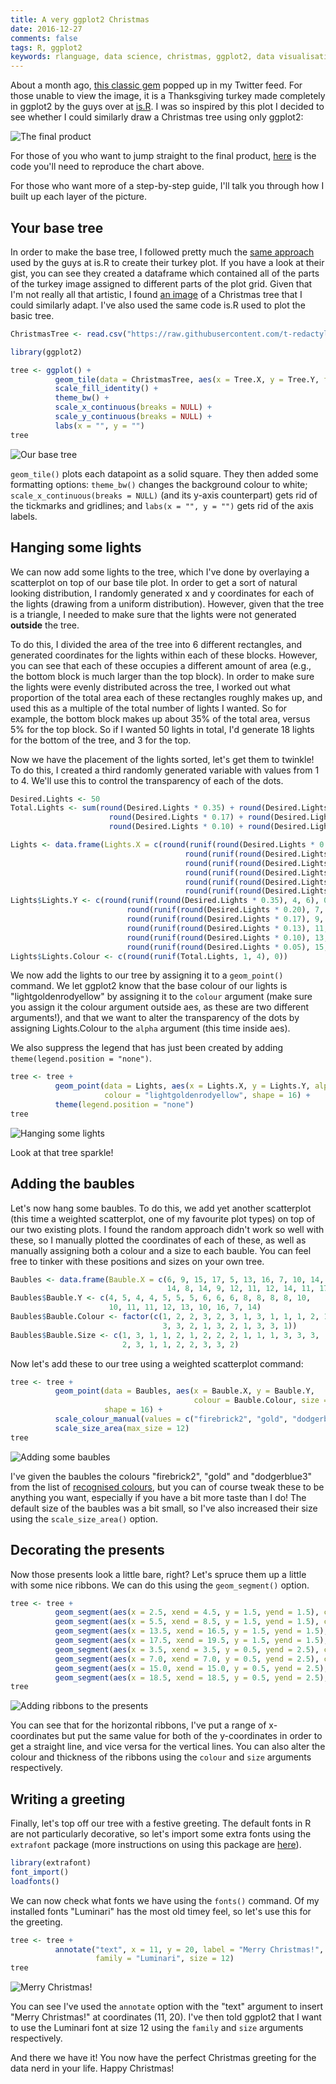 ```yaml
---
title: A very ggplot2 Christmas
date: 2016-12-27
comments: false
tags: R, ggplot2
keywords: rlanguage, data science, christmas, ggplot2, data visualisation
---
```


About a month ago, [this classic gem](http://is-r.tumblr.com/post/36277968787/happy-thanksgiving-from-isr) popped up in my Twitter feed. For those unable to view the image, it is a Thanksgiving turkey made completely in ggplot2 by the guys over at [is.R](http://is-r.tumblr.com/). I was so inspired by this plot I decided to see whether I could similarly draw a Christmas tree using only ggplot2:

<img src="/figure/christmas_tree_final.png" title="The final product" style="display: block; margin: auto;" />

For those of you who want to jump straight to the final product, [here](https://gist.github.com/t-redactyl/b9067b1d8862d34b42cb49fc4793f284) is the code you'll need to reproduce the chart above.

For those who want more of a step-by-step guide, I'll talk you through how I built up each layer of the picture.

## Your base tree

In order to make the base tree, I followed pretty much the [same approach](https://gist.github.com/cdesante/0ab7a6076c0cd0993cc0ae0eb3ecd2fc#file-turkey2016-r) used by the guys at is.R to create their turkey plot. If you have a look at their gist, you can see they created a dataframe which contained all of the parts of the turkey image assigned to different parts of the plot grid. Given that I'm not really all that artistic, I found [an image](https://encrypted-tbn2.gstatic.com/images?q=tbn:ANd9GcSw0w-1TOPluH3LzKgtgqCbmp16eZx8W6SIIiE01QxJL7m3GaaE) of a Christmas tree that I could similarly adapt. I've also used the same code is.R used to plot the basic tree.


```r
ChristmasTree <- read.csv("https://raw.githubusercontent.com/t-redactyl/Blog-posts/master/Christmas%20tree%20base%20data.csv")

library(ggplot2)

tree <- ggplot() + 
          geom_tile(data = ChristmasTree, aes(x = Tree.X, y = Tree.Y, fill = Tree.Colour)) +       
          scale_fill_identity() + 
          theme_bw() +
          scale_x_continuous(breaks = NULL) + 
          scale_y_continuous(breaks = NULL) +
          labs(x = "", y = "")
tree
```

<img src="/figure/christmas_tree_01.png" title="Our base tree" style="display: block; margin: auto;" />

`geom_tile()` plots each datapoint as a solid square. They then added some formatting options: `theme_bw()` changes the background colour to white; `scale_x_continuous(breaks = NULL)` (and its y-axis counterpart) gets rid of the tickmarks and gridlines; and `labs(x = "", y = "")` gets rid of the axis labels.

## Hanging some lights

We can now add some lights to the tree, which I've done by overlaying a scatterplot on top of our base tile plot. In order to get a sort of natural looking distribution, I randomly generated x and y coordinates for each of the lights (drawing from a uniform distribution). However, given that the tree is a triangle, I needed to make sure that the lights were not generated **outside** the tree.

To do this, I divided the area of the tree into 6 different rectangles, and generated coordinates for the lights within each of these blocks. However, you can see that each of these occupies a different amount of area (e.g., the bottom block is much larger than the top block). In order to make sure the lights were evenly distributed across the tree, I worked out what proportion of the total area each of these rectangles roughly makes up, and used this as a multiple of the total number of lights I wanted. So for example, the bottom block makes up about 35% of the total area, versus 5% for the top block. So if I wanted 50 lights in total, I'd generate 18 lights for the bottom of the tree, and 3 for the top.

Now we have the placement of the lights sorted, let's get them to twinkle! To do this, I created a third randomly generated variable with values from 1 to 4. We'll use this to control the transparency of each of the dots.


```r
Desired.Lights <- 50
Total.Lights <- sum(round(Desired.Lights * 0.35) + round(Desired.Lights * 0.20) + 
                      round(Desired.Lights * 0.17) + round(Desired.Lights * 0.13) +
                      round(Desired.Lights * 0.10) + round(Desired.Lights * 0.05))

Lights <- data.frame(Lights.X = c(round(runif(round(Desired.Lights * 0.35), 4, 18), 0),
                                       round(runif(round(Desired.Lights * 0.20), 5, 17), 0),
                                       round(runif(round(Desired.Lights * 0.17), 6, 16), 0),
                                       round(runif(round(Desired.Lights * 0.13), 7, 15), 0),
                                       round(runif(round(Desired.Lights * 0.10), 8, 14), 0),
                                       round(runif(round(Desired.Lights * 0.05), 10, 12), 0)))
Lights$Lights.Y <- c(round(runif(round(Desired.Lights * 0.35), 4, 6), 0),
                          round(runif(round(Desired.Lights * 0.20), 7, 8), 0),
                          round(runif(round(Desired.Lights * 0.17), 9, 10), 0),
                          round(runif(round(Desired.Lights * 0.13), 11, 12), 0),
                          round(runif(round(Desired.Lights * 0.10), 13, 14), 0),
                          round(runif(round(Desired.Lights * 0.05), 15, 17), 0))
Lights$Lights.Colour <- c(round(runif(Total.Lights, 1, 4), 0))
```

We now add the lights to our tree by assigning it to a `geom_point()` command. We let ggplot2 know that the base colour of our lights is "lightgoldenrodyellow" by assigning it to the `colour` argument (make sure you assign it the colour argument outside aes, as these are two different arguments!), and that we want to alter the transparency of the dots by assigning Lights.Colour to the `alpha` argument (this time inside aes). 

We also suppress the legend that has just been created by adding `theme(legend.position = "none")`.


```r
tree <- tree +
          geom_point(data = Lights, aes(x = Lights.X, y = Lights.Y, alpha = Lights.Colour),
                     colour = "lightgoldenrodyellow", shape = 16) +
          theme(legend.position = "none")
tree
```

<img src="/figure/christmas_tree_02.png" title="Hanging some lights" style="display: block; margin: auto;" />

Look at that tree sparkle!

## Adding the baubles

Let's now hang some baubles. To do this, we add yet another scatterplot (this time a weighted scatterplot, one of my favourite plot types) on top of our two existing plots. I found the random approach didn't work so well with these, so I manually plotted the coordinates of each of these, as well as manually assigning both a colour and a size to each bauble. You can feel free to tinker with these positions and sizes on your own tree.


```r
Baubles <- data.frame(Bauble.X = c(6, 9, 15, 17, 5, 13, 16, 7, 10, 14, 7, 9, 11, 
                                   14, 8, 14, 9, 12, 11, 12, 14, 11, 17, 10))
Baubles$Bauble.Y <- c(4, 5, 4, 4, 5, 5, 5, 6, 6, 6, 8, 8, 8, 8, 10,
                      10, 11, 11, 12, 13, 10, 16, 7, 14)
Baubles$Bauble.Colour <- factor(c(1, 2, 2, 3, 2, 3, 1, 3, 1, 1, 1, 2, 1, 2,
                                  3, 3, 2, 1, 3, 2, 1, 3, 3, 1))
Baubles$Bauble.Size <- c(1, 3, 1, 1, 2, 1, 2, 2, 2, 1, 1, 1, 3, 3, 3,
                         2, 3, 1, 1, 2, 2, 3, 3, 2)
```

Now let's add these to our tree using a weighted scatterplot command:


```r
tree <- tree + 
          geom_point(data = Baubles, aes(x = Bauble.X, y = Bauble.Y, 
                                         colour = Bauble.Colour, size = Bauble.Size),
                     shape = 16) +
          scale_colour_manual(values = c("firebrick2", "gold", "dodgerblue3")) +
          scale_size_area(max_size = 12)
tree
```

<img src="/figure/christmas_tree_03.png" title="Adding some baubles" style="display: block; margin: auto;" />

I've given the baubles the colours "firebrick2", "gold" and "dodgerblue3" from the list of [recognised colours](http://www.stat.columbia.edu/~tzheng/files/Rcolor.pdf), but you can of course tweak these to be anything you want, especially if you have a bit more taste than I do! The default size of the baubles was a bit small, so I've also increased their size using the `scale_size_area()` option.

## Decorating the presents

Now those presents look a little bare, right? Let's spruce them up a little with some nice ribbons. We can do this using the `geom_segment()` option.


```r
tree <- tree +
          geom_segment(aes(x = 2.5, xend = 4.5, y = 1.5, yend = 1.5), colour = "blueviolet", size = 2) +
          geom_segment(aes(x = 5.5, xend = 8.5, y = 1.5, yend = 1.5), colour = "dodgerblue3", size = 2) +
          geom_segment(aes(x = 13.5, xend = 16.5, y = 1.5, yend = 1.5), colour = "blueviolet", size = 2) +
          geom_segment(aes(x = 17.5, xend = 19.5, y = 1.5, yend = 1.5), colour = "dodgerblue3", size = 2) +
          geom_segment(aes(x = 3.5, xend = 3.5, y = 0.5, yend = 2.5), colour = "blueviolet", size = 2) +
          geom_segment(aes(x = 7.0, xend = 7.0, y = 0.5, yend = 2.5), colour = "dodgerblue3", size = 2) +
          geom_segment(aes(x = 15.0, xend = 15.0, y = 0.5, yend = 2.5), colour = "blueviolet", size = 2) +
          geom_segment(aes(x = 18.5, xend = 18.5, y = 0.5, yend = 2.5), colour = "dodgerblue3", size = 2)
tree
```

<img src="/figure/christmas_tree_04.png" title="Adding ribbons to the presents" style="display: block; margin: auto;" />

You can see that for the horizontal ribbons, I've put a range of x-coordinates but put the same value for both of the y-coordinates in order to get a straight line, and vice versa for the vertical lines. You can also alter the colour and thickness of the ribbons using the `colour` and `size` arguments respectively.

## Writing a greeting

Finally, let's top off our tree with a festive greeting. The default fonts in R are not particularly decorative, so let's import some extra fonts using the `extrafont` package (more instructions on using this package are [here](https://cran.r-project.org/web/packages/extrafont/README.html)).


```r
library(extrafont)
font_import()
loadfonts()
```

We can now check what fonts we have using the `fonts()` command. Of my installed fonts "Luminari" has the most old timey feel, so let's use this for the greeting. 


```r
tree <- tree +
          annotate("text", x = 11, y = 20, label = "Merry Christmas!", 
                   family = "Luminari", size = 12)
tree
```

<img src="/figure/christmas_tree_final.png" title="Merry Christmas!" style="display: block; margin: auto;" />

You can see I've used the `annotate` option with the "text" argument to insert "Merry Christmas!" at coordinates (11, 20). I've then told ggplot2 that I want to use the Luminari font at size 12 using the `family` and `size` arguments respectively.

And there we have it! You now have the perfect Christmas greeting for the data nerd in your life. Happy Christmas!

